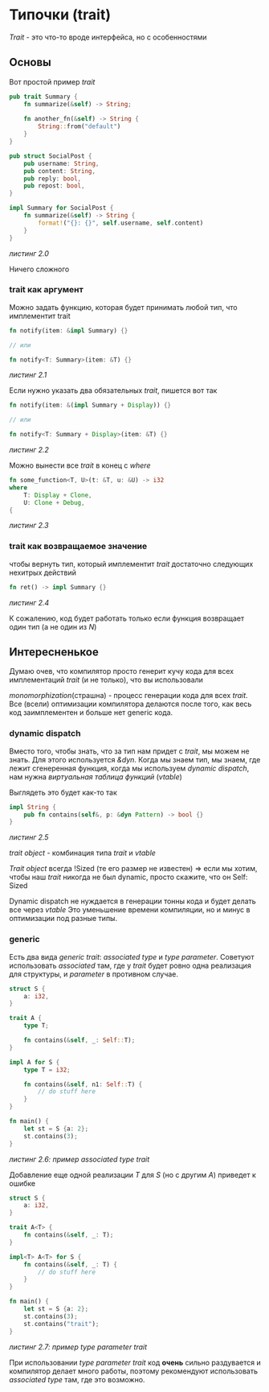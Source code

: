# Типочки (trait)

*Trait* - это что-то вроде интерфейса, но с особенностями
## Основы
Вот простой пример *trait*
```rust
pub trait Summary {
	fn summarize(&self) -> String;
	
	fn another_fn(&self) -> String {
		String::from("default")
	}
}

pub struct SocialPost {
    pub username: String,
    pub content: String,
    pub reply: bool,
    pub repost: bool,
}

impl Summary for SocialPost {
    fn summarize(&self) -> String {
        format!("{}: {}", self.username, self.content)
    }
}
```
*листинг 2.0*

Ничего сложного

### trait как аргумент
Можно задать функцию, которая будет принимать любой тип, что имплементит trait

```rust
fn notify(item: &impl Summary) {}

// или

fn notify<T: Summary>(item: &T) {}
```
*листинг 2.1*

Если нужно указать два обязательных *trait*, пишется вот так
```rust
fn notify(item: &(impl Summary + Display)) {}

// или

fn notify<T: Summary + Display>(item: &T) {}
```
*листинг 2.2*

Можно вынести все *trait* в конец с *where*

```rust
fn some_function<T, U>(t: &T, u: &U) -> i32
where
    T: Display + Clone,
    U: Clone + Debug,
{
```
*листинг 2.3*

### trait как возвращаемое значение

чтобы вернуть тип, который имплементит *trait* достаточно следующих нехитрых действий
```rust
fn ret() -> impl Summary {}
```
*листинг 2.4*

К сожалению, код будет работать только если функция возвращает один тип (а не один из *N*)

## Интересненькое
Думаю очев, что компилятор просто генерит кучу кода для всех имплементаций *trait* (и не только), что вы использовали

*monomorphization*(страшна) - процесс генерации кода для всех *trait*.
Все (всели) оптимизации компилятора делаются после того, как весь код заимплементен и больше нет generic кода.

### dynamic dispatch

Вместо того, чтобы знать, что за тип нам придет с *trait*, мы можем не знать. Для этого используется *&dyn*. Когда мы знаем тип, мы знаем, где лежит сгенеренная функция, когда мы используем *dynamic dispatch*, нам нужна *виртуальная таблица функций* (*vtable*) 

Выглядеть это будет как-то так

```rust
impl String {
	pub fn contains(self&, p: &dyn Pattern) -> bool {}
}
```
*листинг 2.5*

*trait object* - комбинация типа *trait* и *vtable*

*Trait object* всегда !Sized (те его размер не известен) => если мы хотим, чтобы наш *trait* никогда не был dynamic, просто скажите, что он Self: Sized

Dynamic dispatch не нуждается в генерации тонны кода и будет делать все через *vtable* Это уменьшение времени компиляции, но и минус в оптимизации под разные типы.

### generic 

Есть два вида *generic trait*: *associated type* и *type parameter*. Советуют использовать *associated* там, где у *trait* будет ровно одна реализация для структуры, и *parameter* в противном случае. 

```rust
struct S {
    a: i32,
}

trait A {
    type T;

    fn contains(&self, _: Self::T);
}

impl A for S {
    type T = i32;

    fn contains(&self, n1: Self::T) {
        // do stuff here
    }
}

fn main() {
    let st = S {a: 2};
    st.contains(3);
}
```
*листинг 2.6: пример associated type trait*

Добавление еще одной реализации *T* для *S* (но с другим *A*) приведет к ошибке

```rust
struct S {
    a: i32,
}

trait A<T> {
    fn contains(&self, _: T);
}

impl<T> A<T> for S {
    fn contains(&self, _: T) {
        // do stuff here
    }
}

fn main() {
    let st = S {a: 2};
    st.contains(3);
    st.contains("trait");
}
```
*листинг 2.7: пример type parameter trait*

При использовании *type parameter trait* код **очень** сильно раздувается и компилятор делает много работы, поэтому рекомендуют использовать *associated type* там, где это возможно.

### 